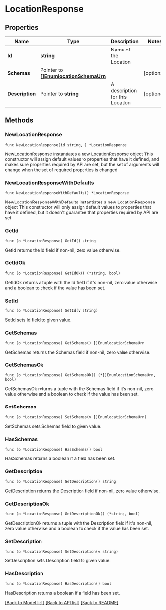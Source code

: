 # LocationResponse

## Properties

Name | Type | Description | Notes
------------ | ------------- | ------------- | -------------
**Id** | **string** | Name of the Location | 
**Schemas** | Pointer to [**[]EnumlocationSchemaUrn**](EnumlocationSchemaUrn.md) |  | [optional] 
**Description** | Pointer to **string** | A description for this Location | [optional] 

## Methods

### NewLocationResponse

`func NewLocationResponse(id string, ) *LocationResponse`

NewLocationResponse instantiates a new LocationResponse object
This constructor will assign default values to properties that have it defined,
and makes sure properties required by API are set, but the set of arguments
will change when the set of required properties is changed

### NewLocationResponseWithDefaults

`func NewLocationResponseWithDefaults() *LocationResponse`

NewLocationResponseWithDefaults instantiates a new LocationResponse object
This constructor will only assign default values to properties that have it defined,
but it doesn't guarantee that properties required by API are set

### GetId

`func (o *LocationResponse) GetId() string`

GetId returns the Id field if non-nil, zero value otherwise.

### GetIdOk

`func (o *LocationResponse) GetIdOk() (*string, bool)`

GetIdOk returns a tuple with the Id field if it's non-nil, zero value otherwise
and a boolean to check if the value has been set.

### SetId

`func (o *LocationResponse) SetId(v string)`

SetId sets Id field to given value.


### GetSchemas

`func (o *LocationResponse) GetSchemas() []EnumlocationSchemaUrn`

GetSchemas returns the Schemas field if non-nil, zero value otherwise.

### GetSchemasOk

`func (o *LocationResponse) GetSchemasOk() (*[]EnumlocationSchemaUrn, bool)`

GetSchemasOk returns a tuple with the Schemas field if it's non-nil, zero value otherwise
and a boolean to check if the value has been set.

### SetSchemas

`func (o *LocationResponse) SetSchemas(v []EnumlocationSchemaUrn)`

SetSchemas sets Schemas field to given value.

### HasSchemas

`func (o *LocationResponse) HasSchemas() bool`

HasSchemas returns a boolean if a field has been set.

### GetDescription

`func (o *LocationResponse) GetDescription() string`

GetDescription returns the Description field if non-nil, zero value otherwise.

### GetDescriptionOk

`func (o *LocationResponse) GetDescriptionOk() (*string, bool)`

GetDescriptionOk returns a tuple with the Description field if it's non-nil, zero value otherwise
and a boolean to check if the value has been set.

### SetDescription

`func (o *LocationResponse) SetDescription(v string)`

SetDescription sets Description field to given value.

### HasDescription

`func (o *LocationResponse) HasDescription() bool`

HasDescription returns a boolean if a field has been set.


[[Back to Model list]](../README.md#documentation-for-models) [[Back to API list]](../README.md#documentation-for-api-endpoints) [[Back to README]](../README.md)


